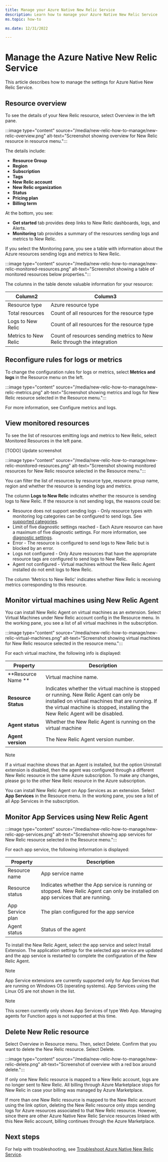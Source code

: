 ```yaml
---
title: Manage your Azure Native New Relic Service 
description: Learn how to manage your Azure Native New Relic Service
ms.topic: how-to

ms.date: 12/31/2022

---
```


# Manage the Azure Native New Relic Service

This article describes how to manage the settings for Azure Native New Relic Service.

## Resource overview

To see the details of your New Relic resource, select Overview in the left pane.

:::image type="content" source="/media/new-relic-how-to-manage/new-relic-overview.png" alt-text="Screenshot showing overview for New Relic resource in resource menu.":::

The details include:

- **Resource Group**
- **Region**
- **Subscription**
- **Tags**
- **New Relic account**
- **New Relic organization**
- **Status**
- **Pricing plan**
- **Billing term**

At the bottom, you see:

- **Get started** tab provides deep links to New Relic dashboards, logs, and Alerts.
- **Monitoring** tab provides a summary of the resources sending logs and metrics to New Relic.

If you select the Monitoring pane, you see a table with information about the Azure resources sending logs and metrics to New Relic.

:::image type="content" source="/media/new-relic-how-to-manage/new-relic-monitored-resources.png" alt-text="Screenshot showing a table of monitored resources below properties.":::

The columns in the table denote valuable information for your resource:

|Column2  |Column3  |
|---------|---------|
|   Resource type      |   Azure resource type      |
|   Total resources      | Count of all resources for the resource type      |
| Logs to New Relic        |    Count of all resources for the resource type       |
| Metrics to New Relic         |   Count of resources sending metrics to New Relic through the integration      |

## Reconfigure rules for logs or metrics

To change the configuration rules for logs or metrics, select **Metrics and logs** in the Resource menu on the left.

:::image type="content" source="/media/new-relic-how-to-manage/new-relic-metrics.png" alt-text="Screenshot showing metrics and logs for New Relic resource selected in the Resource menu.":::

For more information, see Configure metrics and logs.

## View monitored resources

To see the list of resources emitting logs and metrics to New Relic, select Monitored Resources in the left pane.

\[TODO\] Update screenshot

:::image type="content" source="/media/new-relic-how-to-manage/new-relic-monitored-resources.png" alt-text="Screenshot showing monitored resources for New Relic resource selected in the Resource menu.":::

You can filter the list of resources by resource type, resource group name, region and whether the resource is sending logs and metrics.

The column **Logs to New Relic** indicates whether the resource is sending logs to New Relic. If the resource is not sending logs, the reasons could be:

- Resource does not support sending logs - Only resource types with monitoring log categories can be configured to send logs. See [supported categories](/azure/azure-monitor/essentials/resource-logs-categories).
- Limit of five diagnostic settings reached - Each Azure resource can have a maximum of five diagnostic settings. For more information, see [diagnostic settings](/cli/azure/monitor/diagnostic-settings).
- Error - The resource is configured to send logs to New Relic but is blocked by an error.
- Logs not configured - Only Azure resources that have the appropriate resource tags are configured to send logs to New Relic.
- Agent not configured - Virtual machines without the New Relic Agent installed do not emit logs to New Relic.

The column 'Metrics to New Relic' indicates whether New Relic is receiving metrics corresponding to this resource.

## Monitor virtual machines using New Relic Agent

You can install New Relic Agent on virtual machines as an extension. Select Virtual Machines under New Relic account config in the Resource menu. In the working pane, you see a list of all virtual machines in the subscription.

:::image type="content" source="/media/new-relic-how-to-manage/new-relic-virtual-machines.png" alt-text="Screenshot showing virtual machines for New Relic resource selected in the resource menu.":::

For each virtual machine, the following info is displayed:

  |  Property | Description |
  |--|--|
  | **Resource Name ** | Virtual machine name. |
  | **Resource  Status**  | Indicates whether the virtual machine is stopped or running. New Relic Agent can only be installed on virtual machines that are running. If the virtual machine is stopped, installing the New Relic Agent will be disabled. |
  | **Agent status**  | Whether the New Relic Agent is running on the virtual machine |
  | **Agent version**    | The New Relic Agent version number. |

> [!NOTE]
> If a virtual machine shows that an Agent is installed, but the option Uninstall extension is disabled, then the agent was configured through a different New Relic resource in the same Azure subscription.
> To make any changes, please go to the other New Relic resource in the Azure subscription.

You can install New Relic Agent on App Services as an extension. Select **App Services** in the Resource menu. In the working pane, you see a list of all App Services in the subscription.

## Monitor App Services using New Relic Agent

:::image type="content" source="/media/new-relic-how-to-manage/new-relic-app-services.png" alt-text="Screenshot showing app services for New Relic resource selected in the Resource menu.":::

For each app service, the following information is displayed:

 |Property |         Description |
 |--|----|
 | Resource name                  |     App service name|
 | Resource status                    | Indicates whether the App service is running or stopped. New Relic Agent can only be installed on app services that are running.|
 | App Service plan                   | The plan configured for the app service|
 | Agent status                      |  Status of the agent|
  
To install the New Relic Agent, select the app service and select Install Extension. The application settings for the selected app service are updated and the app service is restarted to complete the configuration of the New Relic Agent.

> [!NOTE]
> App Service extensions are currently supported only for App Services that are running on Windows OS (operating systems). App Services using the Linux OS are not shown in the list.

> [!NOTE]
> This screen currently only shows App Services of type Web App. Managing agents for Function apps is not supported at this time.

## Delete New Relic resource

Select Overview in Resource menu. Then, select Delete. Confirm that you want to delete the New Relic resource. Select Delete.

:::image type="content" source="/media/new-relic-how-to-manage/new-relic-delete.png" alt-text="Screenshot of overview with a red box around delete.":::

If only one New Relic resource is mapped to a New Relic account, logs are no longer sent to New Relic. All billing through Azure Marketplace stops for New Relic in case your billing was managed by Azure Marketplace.

If more than one New Relic resource is mapped to the New Relic account using the link option, deleting the New Relic resource only stops sending logs for Azure resources associated to that New Relic resource. However, since there are other Azure Native New Relic Service resources linked with this New Relic account, billing continues through the Azure Marketplace.

## Next steps

For help with troubleshooting, see [Troubleshoot Azure Native New Relic Service](new-relic-troubleshoot.md).
